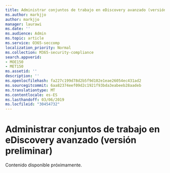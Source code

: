 ```yaml
---
title: Administrar conjuntos de trabajo en eDiscovery avanzado (versión preliminar)
ms.author: markjjo
author: markjjo
manager: laurawi
ms.date: ''
ms.audience: Admin
ms.topic: article
ms.service: O365-seccomp
localization_priority: Normal
ms.collection: M365-security-compliance
search.appverid:
- MOE150
- MET150
ms.assetid: ''
description: ''
ms.openlocfilehash: fa227c199d78d2b5f9d102e1eae26054ec431ad2
ms.sourcegitcommit: 6aa82374eef09d2c1921f93bda3eabeeb28aadeb
ms.translationtype: MT
ms.contentlocale: es-ES
ms.lasthandoff: 03/06/2019
ms.locfileid: "30454732"
---
```

# <a name="manage-working-sets-in-advanced-ediscovery-preview"></a>Administrar conjuntos de trabajo en eDiscovery avanzado (versión preliminar)  

Contenido disponible próximamente.

